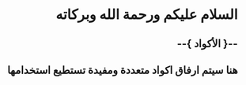 <div dir = rtl>

# السلام عليكم ورحمة الله وبركاته
## --{ الأكواد }--

## هنا سيتم ارفاق اكواد متعددة ومفيدة تستطيع استخدامها

</div>